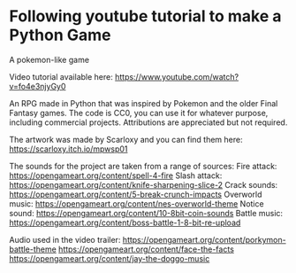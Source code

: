 # Following youtube tutorial to make a Python Game
A pokemon-like game




Video tutorial available here: https://www.youtube.com/watch?v=fo4e3njyGy0 

An RPG made in Python that was inspired by Pokemon and the older Final Fantasy games. The code is CC0, you can use it for whatever purpose, including commercial projects. Attributions are appreciated but not required. 

The artwork was made by Scarloxy and you can find them here: https://scarloxy.itch.io/mpwsp01 

The sounds for the project are taken from a range of sources: 
Fire attack: https://opengameart.org/content/spell-4-fire
Slash attack: https://opengameart.org/content/knife-sharpening-slice-2
Crack sounds: https://opengameart.org/content/5-break-crunch-impacts
Overworld music: https://opengameart.org/content/nes-overworld-theme
Notice sound: https://opengameart.org/content/10-8bit-coin-sounds
Battle music: https://opengameart.org/content/boss-battle-1-8-bit-re-upload

Audio used in the video trailer: 
https://opengameart.org/content/porkymon-battle-theme
https://opengameart.org/content/face-the-facts
https://opengameart.org/content/jay-the-doggo-music

